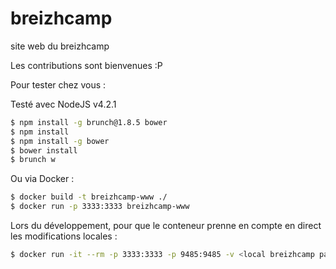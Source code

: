 # breizhcamp
site web du breizhcamp


Les contributions sont bienvenues :P


Pour tester chez vous :

Testé avec  NodeJS v4.2.1

```bash
$ npm install -g brunch@1.8.5 bower
$ npm install
$ npm install -g bower
$ bower install
$ brunch w
```

Ou via Docker :
```bash
$ docker build -t breizhcamp-www ./
$ docker run -p 3333:3333 breizhcamp-www
```

Lors du développement, pour que le conteneur prenne en compte en direct les modifications locales :
```bash
$ docker run -it --rm -p 3333:3333 -p 9485:9485 -v <local breizhcamp path>:/opt/breizhcamp  breizhcamp-www
```

